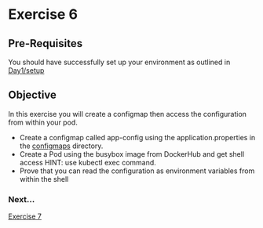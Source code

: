 # Exercise 6 #

## Pre-Requisites ##

You should have successfully set up your environment as outlined in [Day1/setup](./setup.md)

## Objective ##

In this exercise you will create a configmap then access the configuration from within your pod.

* Create a configmap called app-config using the application.properties in the [configmaps](../../configmaps/application.properties) directory.
* Create a Pod using the busybox image from DockerHub and get shell access HINT: use kubectl exec command.
* Prove that you can read the configuration as environment variables from within the shell

### Next... ###

[Exercise 7](./exercise7.md)